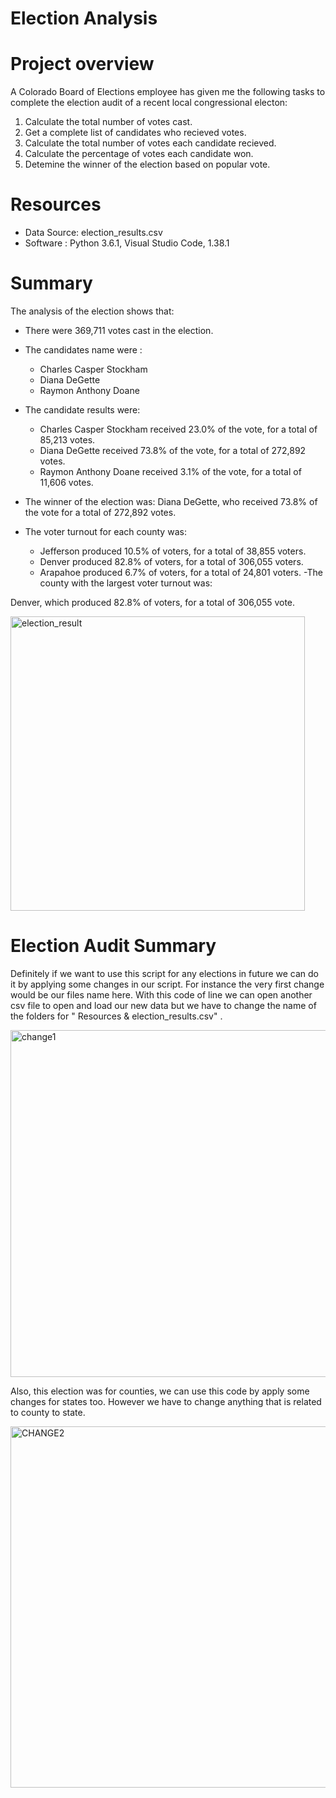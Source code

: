 # Election Analysis

# Project overview
A Colorado Board of Elections employee has given me the following tasks to complete the election audit of a recent local congressional electon:
1. Calculate the total number of votes cast.
2. Get a complete list of candidates who recieved votes.
3. Calculate the total number of votes each candidate recieved.
4. Calculate the percentage of votes each candidate won.
5. Detemine the winner of the election based on popular vote.

# Resources
- Data Source: election_results.csv
- Software : Python 3.6.1, Visual Studio Code, 1.38.1


# Summary
The analysis of the election shows that:

- There were 369,711 votes cast in the election.
- The candidates name were : 
  - Charles Casper Stockham
  - Diana DeGette
  - Raymon Anthony Doane


- The candidate results were:
  - Charles Casper Stockham received 23.0% of the vote, for a total of 85,213 votes.
  - Diana DeGette received 73.8% of the vote, for a total of 272,892 votes.
  - Raymon Anthony Doane received 3.1% of the vote, for a total of 11,606 votes.
- The winner of the election was:
Diana DeGette, who received 73.8% of the vote for a total of 272,892 votes.

- The voter turnout for each county was:

  - Jefferson produced 10.5% of voters, for a total of 38,855 voters.
  - Denver produced 82.8% of voters, for a total of 306,055 voters.
  - Arapahoe produced 6.7% of voters, for a total of 24,801 voters.
-The county with the largest voter turnout was:

Denver, which produced 82.8% of voters, for a total of 306,055 vote.

<img width="471" alt="election_result" src="https://user-images.githubusercontent.com/100812201/160319235-5ec761d4-9dd8-4587-b671-810c7d964f3d.png">



# Election Audit Summary
Definitely if we want to use this script for any elections in future we can do it by applying some changes in our script.
For instance the very first change would be our files name here. With this code of line we can open another csv file to open and load our new data but we have to change the name of the folders for " Resources & election_results.csv" .

<img width="555" alt="change1" src="https://user-images.githubusercontent.com/100812201/160319757-0915e0e1-c0f4-4398-af25-d4024a300234.png">

Also, this election was for counties, we can use this code by apply some changes for states too. However we have to change anything that is related to county to state. 

<img width="578" alt="CHANGE2" src="https://user-images.githubusercontent.com/100812201/160321017-0e49756a-9786-4b41-ac96-6c4a5439b4b2.PNG">


